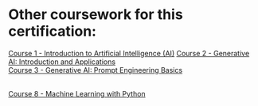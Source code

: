 
<h1>Other coursework for this certification:</h1>

[Course 1 - Introduction to Artificial Intelligence (AI)](https://github.com/MadeehaKhan/IBM-Introduction-to-AI)
[Course 2 - Generative AI: Introduction and Applications](https://github.com/MadeehaKhan/IBM-Generative-AI-Introduction-and-Applications) 
<br />
[Course 3 - Generative AI: Prompt Engineering Basics](https://github.com/MadeehaKhan/IBM-Generative-AI-Prompt-Engineering-Basics)
<br />
<br />

[Course 8 - Machine Learning with Python](https://github.com/MadeehaKhan/IBM-Machine-Learning-with-Python)
